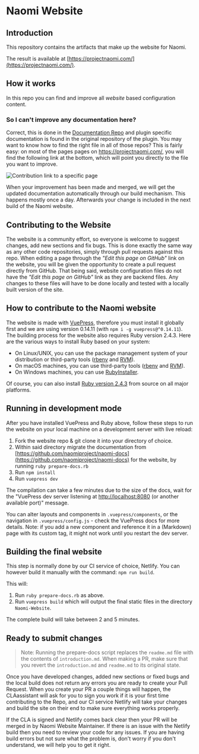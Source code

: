 # Naomi Website

## Introduction

This repository contains the artifacts that make up the website for Naomi.

The result is available at [https://projectnaomi.com/](https://projectnaomi.com/).

## How it works

In this repo you can find and improve all *website* based configuration content.

### So I can't improve any documentation here?

Correct, this is done in the [Documentation Repo](https://github.com/naomiproject/naomi-docs/) and plugin specific documentation is found in the original repository of the plugin.
You may want to know how to find the right file in all of those repos?
This is fairly easy:
on most of the pages pages on https://projectnaomi.com/, 
you will find the following link at the bottom, which will point you directly to the file you want to improve.

![Contribution link to a specific page](./images/contribution_link.png)

When your improvement has been made and merged, we will get the updated documentation automatically through our build mechanism.
This happens mostly once a day. Afterwards your change is included in the next build of the Naomi website.

## Contributing to the Website

The website is a community effort, so everyone is welcome to suggest changes, add new sections and fix bugs.
This is done exactly the same way as any other code repositories, simply through pull requests against this repo.
When editing a page through the _"Edit this page on GitHub"_ link on the website, you will be given the opportunity to
create a pull request directly from GitHub.
That being said, website configuration files do not have the _"Edit this page on GitHub"_ link as they are backend files. Any changes to these files will have to be done locally and tested with a locally built version of the site.

## How to contribute to the Naomi website

The website is made with [VuePress](https://vuepress.vuejs.org/), therefore you must install it globally first and we are using version 0.14.11 (with `npm i -g vuepress@^0.14.11`). The building process for the website also requires Ruby version 2.4.3. Here are the various ways to install Ruby based on your system:

- On Linux/UNIX, you can use the package management system of your distribution or third-party tools ([rbenv](https://github.com/rbenv/rbenv) and [RVM](http://rvm.io/)).
- On macOS machines, you can use third-party tools ([rbenv](https://github.com/rbenv/rbenv) and [RVM](http://rvm.io/)).
- On Windows machines, you can use [RubyInstaller](https://rubyinstaller.org/).

Of course, you can also install [Ruby version 2.4.3](https://www.ruby-lang.org/en/news/2017/12/14/ruby-2-4-3-released/) from source on all major platforms.

## Running in development mode

After you have installed VuePress and Ruby above, follow these steps to run the website on your local machine on a development server with live reload:

1. Fork the website repo & git clone it into your directory of choice.
2. Within said directory migrate the documentation from [https://github.com/naomiproject/naomi-docs](https://github.com/naomiproject/naomi-docs) for the website, by running `ruby prepare-docs.rb`
3. Run `npm install`
4. Run `vuepress dev`

The compilation can take a few minutes due to the size of the docs, wait for the "VuePress dev server listening at [http://localhost:8080](http://localhost:8080) (or another available port)" message.

You can alter layouts and components in `.vuepress/components`, or the navigation in `.vuepress/config.js` - check the VuePress docs for more details. Note: if you add a new component and reference it in a (Markdown) page with its custom tag, it might not work until you restart the dev server.

## Building the final website

This step is normally done by our CI service of choice, Netlify.
You can however build it manually with the command: `npm run build`.

This will:

1. Run `ruby prepare-docs.rb` as above.
2. Run `vuepress build` which will output the final static files in the directory `Naomi-Website`.

The complete build will take between 2 and 5 minutes.

## Ready to submit changes

> Note: Running the prepare-docs script replaces the `readme.md` file with the contents of `introduction.md`. When making a PR, make sure that you revert the `introduction.md` and `readme.md` to its original state.

Once you have developed changes, added new sections or fixed bugs and the local build does not return any errors you are ready to create your Pull Request. When you create your PR a couple things will happen, the CLAassistant will ask for you to sign you work if it is your first time contributing to the Repo, and our CI service Netlify will take your changes and build the site on their end to make sure everything works properly.

If the CLA is signed and Netlify comes back clear then your PR will be merged in by Naomi Website Maintainer. If there is an issue with the Netlify build then you need to review your code for any issues. If you are having build errors but not sure what the problem is, don't worry if you don't understand, we will help you to get it right.
